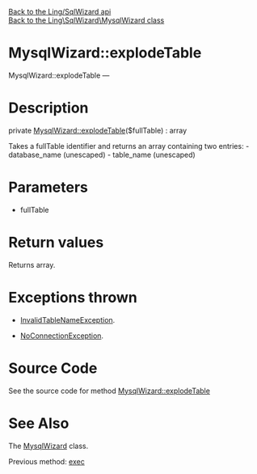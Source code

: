 [Back to the Ling/SqlWizard api](https://github.com/lingtalfi/SqlWizard/blob/master/doc/api/Ling/SqlWizard.md)<br>
[Back to the Ling\SqlWizard\MysqlWizard class](https://github.com/lingtalfi/SqlWizard/blob/master/doc/api/Ling/SqlWizard/MysqlWizard.md)


MysqlWizard::explodeTable
================



MysqlWizard::explodeTable — 




Description
================


private [MysqlWizard::explodeTable](https://github.com/lingtalfi/SqlWizard/blob/master/doc/api/Ling/SqlWizard/MysqlWizard/explodeTable.md)($fullTable) : array




Takes a fullTable identifier and returns an array containing two entries:
     - database_name         (unescaped)
     - table_name            (unescaped)




Parameters
================


- fullTable

    


Return values
================

Returns array.


Exceptions thrown
================

- [InvalidTableNameException](https://github.com/lingtalfi/SimplePdoWrapper/blob/master/doc/api/Ling/SimplePdoWrapper/Exception/InvalidTableNameException.md).&nbsp;

- [NoConnectionException](https://github.com/lingtalfi/SqlWizard/blob/master/doc/api/Ling/SqlWizard/Exception/NoConnectionException.md).&nbsp;







Source Code
===========
See the source code for method [MysqlWizard::explodeTable](https://github.com/lingtalfi/SqlWizard/blob/master/MysqlWizard.php#L695-L770)


See Also
================

The [MysqlWizard](https://github.com/lingtalfi/SqlWizard/blob/master/doc/api/Ling/SqlWizard/MysqlWizard.md) class.

Previous method: [exec](https://github.com/lingtalfi/SqlWizard/blob/master/doc/api/Ling/SqlWizard/MysqlWizard/exec.md)<br>


